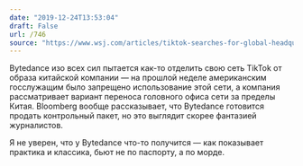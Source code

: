 ```yaml
---
date: "2019-12-24T13:53:04"
draft: False
url: /746
source: "https://www.wsj.com/articles/tiktok-searches-for-global-headquarters-outside-of-china-11577097150"
---
```


Bytedance изо всех сил пытается как-то отделить свою сеть TikTok от образа китайской компании — на прошлой неделе американским госслужащим было запрещено использование этой сети, а компания рассматривает вариант переноса головного офиса сети за пределы Китая. Bloomberg вообще рассказывает, что Bytedance готовится продать контрольный пакет, но это выглядит скорее фантазией журналистов.

Я не уверен, что у Bytedance что-то получится — как показывает практика и классика, бьют не по паспорту, а по морде.
